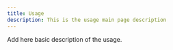```yaml
---
title: Usage
description: This is the usage main page description
---
```


Add here basic description of the usage.
